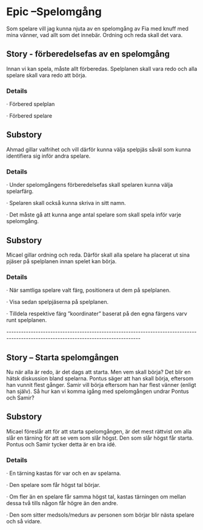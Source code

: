 # Epic –Spelomgång

Som spelare vill jag kunna njuta av en spelomgång av Fia med knuff med mina vänner, vad allt som det innebär. Ordning och reda skall det vara.

 

## Story - förberedelsefas av en spelomgång

Innan vi kan spela, måste allt förberedas. Spelplanen skall vara redo och alla spelare skall vara redo att börja. 

### Details

·     Förbered spelplan

·     Förbered spelare

## Substory

Ahmad gillar valfrihet och vill därför kunna välja spelpjäs såväl som kunna identifiera sig inför andra spelare.

### Details

·     Under spelomgångens förberedelsefas skall spelaren kunna välja spelarfärg.

·     Spelaren skall också kunna skriva in sitt namn.

·     Det måste gå att kunna ange antal spelare som skall spela inför varje spelomgång.

## Substory

Micael gillar ordning och reda. Därför skall alla spelare ha placerat ut sina pjäser på spelplanen innan spelet kan börja.

### Details

·     När samtliga spelare valt färg, positionera ut dem på spelplanen.

·     Visa sedan spelpjäserna på spelplanen.

·     Tilldela respektive färg ”koordinater” baserat på den egna färgens varv runt spelplanen.

\-------------------------------------------------------------------------------------------------------------------------------------

## Story – Starta spelomgången

Nu när alla är redo, är det dags att starta. Men vem skall börja? Det blir en hätsk diskussion bland spelarna. Pontus säger att han skall börja, eftersom han vunnit flest gånger. Samir vill börja eftersom han har flest vänner (enligt han själv). Så hur kan vi komma igång med spelomgången undrar Pontus och Samir?

## Substory

Micael föreslår att för att starta spelomgången, är det mest rättvist om alla slår en tärning för att se vem som slår högst. Den som slår högst får starta. Pontus och Samir tycker detta är en bra idé.

### Details

·     En tärning kastas för var och en av spelarna. 

·     Den spelare som får högst tal börjar.

·     Om fler än en spelare får samma högst tal, kastas tärningen om mellan dessa två tills någon får högre än den andre.

·     Den som sitter medsols/medurs av personen som börjar blir nästa spelare och så vidare.
